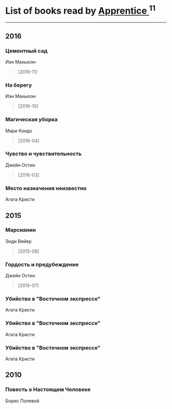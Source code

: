# List of books read by [Apprentice ](http://vk.com/id52821952)<sup>11</sup>
---

## 2016

### Цементный сад
Иэн Макьюэн
> [2016-11] 


### На берегу
Иэн Макьюэн
> [2016-10] 


### Магическая уборка
Мари Кондо
> [2016-04] 


### Чувство и чувствительность
Джейн Остин
> [2016-03] 


### Место назначения неизвестно
Агата Кристи



## 2015

### Марсианин
Энди Вейер
> [2015-08] 


### Гордость и предубеждение
Джейн Остин
> [2015-07] 


### Убийство в "Восточном экспрессе"
Агата Кристи


### Убийство в "Восточном экспрессе"
Агата Кристи


### Убийство в "Восточном экспрессе"
Агата Кристи



## 2010

### Повесть о Настоящем Человеке
Борис Полевой



